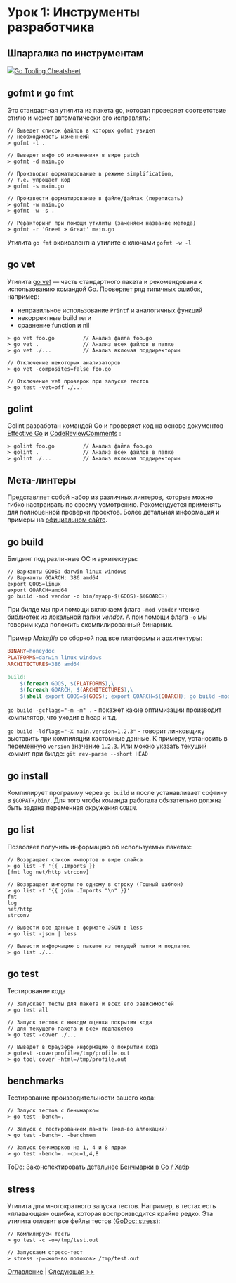 # Урок 1: Инструменты разработчика

## Шпаргалка по инструментам
[![][pdf]Go Tooling Cheatsheet](../extra/go_tooling_cheatsheet.pdf)

## gofmt и go fmt
Это стандартная утилита из пакета go, которая проверяет соответствие стилю и может автоматически его исправлять:
```
// Выведет список файлов в которых gofmt увидел
// необходимость изменнеий
> gofmt -l .

// Выведет инфо об изменениях в виде patch
> gofmt -d main.go

// Производит форматирование в режиме simplification,
// т.е. упрощает код
> gofmt -s main.go

// Произвести форматирование в файле/файлах (переписать)
> gofmt -w main.go
> gofmt -w -s .

// Рефакторинг при помощи утилиты (заменяем название метода)
> gofmt -r 'Greet > Great' main.go
```

Утилита `go fmt` эквивалентна утилите с ключами `gofmt -w -l`

## go vet
Утилита [go vet](https://golang.org/cmd/vet/) — часть стандартного пакета и рекомендована к использованию командой Go.
Проверяет ряд типичных ошибок, например:
* неправильное использование `Printf` и аналогичных функций
* некорректные build теги
* сравнение function и nil

```
> go vet foo.go         // Анализ файла foo.go
> go vet .              // Анализ всех файлов в папке
> go vet ./...          // Анализ включая поддиректории

// Отключение некоторых анализаторов
> go vet -composites=false foo.go

// Отключение vet проверок при запуске тестов
> go test -vet=off ./...
```

## golint
Golint разработан командой Go и проверяет код на основе документов [Effective Go](https://golang.org/doc/effective_go.html)
и [CodeReviewComments](https://golang.org/wiki/CodeReviewComments) :

```
> golint foo.go         // Анализ файла foo.go
> golint .              // Анализ всех файлов в папке
> golint ./...          // Анализ включая поддиректории
```

## Мета-линтеры
Представляет собой набор из различных линтеров, которые можно гибко настраивать по своему усмотрению. Рекомендуется
применять для полноценной проверки проектов. Более детальная информация и примеры на [официальном сайте](https://golangci.com/).

## go build
Билдинг под различные ОС и архитектуры:
```
// Варианты GOOS: darwin linux windows
// Варианты GOARCH: 386 amd64
export GOOS=linux
export GOARCH=amd64
go build -mod vendor -o bin/myapp-$(GOOS)-$(GOARCH)
```

При билде мы при помощи включаем флага `-mod vendor`  чтение библиотек из локальной папки _vendor_. А при помощи
флага `-o` мы говорим куда положить скомпилированный бинарник.

Пример _Makefile_ со сборкой под все платформы и архитектуры:
```makefile
BINARY=honeydoc
PLATFORMS=darwin linux windows
ARCHITECTURES=386 amd64

build:
	$(foreach GOOS, $(PLATFORMS),\
    $(foreach GOARCH, $(ARCHITECTURES),\
    $(shell export GOOS=$(GOOS); export GOARCH=$(GOARCH); go build -mod vendor -o bin/$(BINARY)-$(GOOS)-$(GOARCH))))
```

`go build -gcflags="-m -m" .` - покажет какие оптимизации производит компилятор, что уходит в heap и т.д.

`go build -ldflags="-X main.version=1.2.3"` - говорит линковщику выставить при компиляции кастомные данные.
К примеру, установить в переменную `version` значение `1.2.3`. Или можно указать текущий коммит при билде:
`git rev-parse --short HEAD`

## go install
Компилирует программу через `go build` и после устанавливает софтину в `$GOPATH/bin/`. Для того чтобы команда
работала обязательно должна быть задана переменная окружения `GOBIN`.

## go list
Позволяет получить информацию об используемых пакетах:
```
// Возвращает список импортов в виде слайса
> go list -f '{{ .Imports }}
[fmt log net/http strconv]

// Возвращает импорты по одному в строку (Гошный шаблон)
> go list -f '{{ join .Imports "\n" }}'
fmt
log
net/http
strconv

// Вывести все данные в формате JSON в less
> go list -json | less

// Вывести информацию о пакете из текущей папки и подпапок
> go list ./...
``` 

## go test
Тестирование кода
```
// Запускает тесты для пакета и всех его зависимостей
> go test all

// Запуск тестов с выводм оценки покрытия кода
// для текущего пакета и всех подпакетов
> go test -cover ./...

// Выведет в браузере информацию о покрытии кода
> gotest -coverprofile=/tmp/profile.out
> go tool cover -html=/tmp/profile.out
```

## benchmarks
Тестирование производительности вашего кода:
```
// Запуск тестов с бенчмарком
> go test -bench=.

// Запуск с тестированием памяти (кол-во аллокаций)
> go test -bench=. -benchmem

// Запуск бенчмарков на 1, 4 и 8 ядрах
> go test -bench=. -cpu=1,4,8
```

ToDo: Законспектировать детальнее [Бенчмарки в Go / Хабр](https://habr.com/ru/post/268585/)

## stress
Утилита для многократного запуска тестов. Например, в тестах есть «плавающая» ошибка, которая воспроизводится крайне
редко. Эта утилита отловит все фейлы тестов ([GoDoc: stress](https://godoc.org/golang.org/x/tools/cmd/stress)):
```
// Компилируем тесты
> go test -c -o=/tmp/test.out

// Запускаем стресс-тест
> stress -p=<кол-во потоков> /tmp/test.out
```

[Оглавление](../readme.md) | [Следующая >>](02-strings.md)

[pdf]: ../images/pdf.png ""
